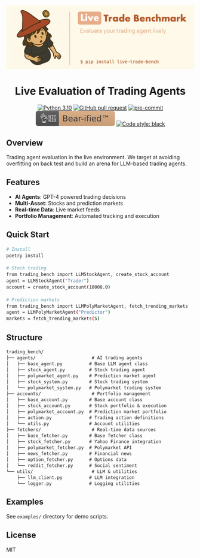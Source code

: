 ![live-trade-bench](assets/live-trade-bench.png)

<h1 align="center">Live Evaluation of Trading Agents</h1>

<div align="center">

[![Python 3.10](https://img.shields.io/badge/python-%E2%89%A53.10-blue)](https://www.python.org/downloads/release/python-3109/)
[![GitHub pull request](https://img.shields.io/badge/PRs-welcome-red)](https://github.com/hiyouga/LLaMA-Factory/pulls)
[![pre-commit](https://img.shields.io/badge/pre--commit-enabled-brightgreen?logo=pre-commit&logoColor=white)](https://pre-commit.com/)
[![bear-ified](https://raw.githubusercontent.com/beartype/beartype-assets/main/badge/bear-ified.svg)](https://beartype.readthedocs.io)
[![Code style: black](https://img.shields.io/badge/code%20style-black-000000.svg)](https://github.com/psf/black)

</div>

## Overview

Trading agent evaluation in the live environment. We target at avoiding overfitting on back test and build an arena for LLM-based trading agents.

## Features

- **AI Agents**: GPT-4 powered trading decisions
- **Multi-Asset**: Stocks and prediction markets  
- **Real-time Data**: Live market feeds
- **Portfolio Management**: Automated tracking and execution

## Quick Start

```bash
# Install
poetry install

# Stock trading
from trading_bench import LLMStockAgent, create_stock_account
agent = LLMStockAgent("Trader")
account = create_stock_account(10000.0)

# Prediction markets
from trading_bench import LLMPolyMarketAgent, fetch_trending_markets
agent = LLMPolyMarketAgent("Predictor") 
markets = fetch_trending_markets(5)
```

## Structure

```
trading_bench/
├── agents/                     # AI trading agents
│   ├── base_agent.py          # Base LLM agent class
│   ├── stock_agent.py         # Stock trading agent
│   ├── polymarket_agent.py    # Prediction market agent
│   ├── stock_system.py        # Stock trading system
│   └── polymarket_system.py   # Polymarket trading system
├── accounts/                   # Portfolio management
│   ├── base_account.py        # Base account class
│   ├── stock_account.py       # Stock portfolio & execution
│   ├── polymarket_account.py  # Prediction market portfolio
│   ├── action.py              # Trading action definitions
│   └── utils.py               # Account utilities
├── fetchers/                   # Real-time data sources
│   ├── base_fetcher.py        # Base fetcher class
│   ├── stock_fetcher.py       # Yahoo Finance integration
│   ├── polymarket_fetcher.py  # Polymarket API
│   ├── news_fetcher.py        # Financial news
│   ├── option_fetcher.py      # Options data
│   └── reddit_fetcher.py      # Social sentiment
└── utils/                      # LLM & utilities
    ├── llm_client.py          # LLM integration
    └── logger.py              # Logging utilities
```

## Examples

See `examples/` directory for demo scripts.

## License

MIT
